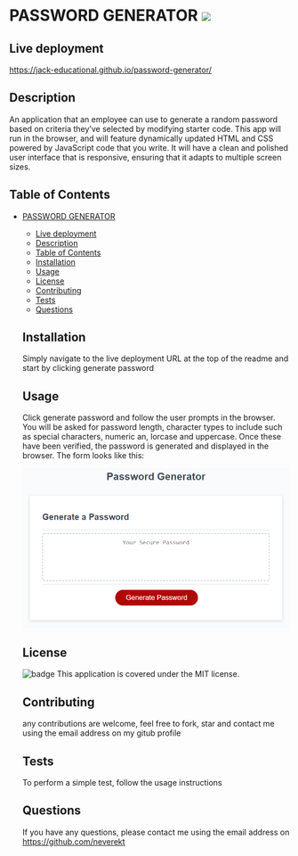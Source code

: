 
# PASSWORD GENERATOR   <image src="https://img.shields.io/badge/license-MIT-green/size=100"> 
## Live deployment

https://jack-educational.github.io/password-generator/
  
  ## Description
  An application that an employee can use to generate a random password based on criteria they’ve selected by modifying starter code. This app will run in the browser, and will feature dynamically updated HTML and CSS powered by JavaScript code that you write. It will have a clean and polished user interface that is responsive, ensuring that it adapts to multiple screen sizes.
  
  ## Table of Contents
- [PASSWORD GENERATOR   ](#password-generator---)
  - [Live deployment](#live-deployment)
  - [Description](#description)
  - [Table of Contents](#table-of-contents)
  - [Installation](#installation)
  - [Usage](#usage)
  - [License](#license)
  - [Contributing](#contributing)
  - [Tests](#tests)
  - [Questions](#questions)
  
  ## Installation
  Simply navigate to the live deployment URL at the top of the readme and start by clicking generate password
  
  ## Usage
  Click generate password and follow the user prompts in the browser. You will be asked for password length, character types to include such as special characters, numeric an, lorcase and uppercase. Once these have been verified, the password is generated and displayed in the browser. The form looks like this:

  <img src="assets/images/05-javascript-challenge-demo.png" />
  
  ## License
  ![badge](https://img.shields.io/badge/license-MIT-brightgreen)
  This application is covered under the MIT license.
  
  ## Contributing
  any contributions are welcome, feel free to fork, star and contact me using the email address on my gitub profile
  
  ## Tests
  To perform a simple test, follow the usage instructions
  
  ## Questions
  If you have any questions, please contact me using the email address on https://github.com/neverekt

